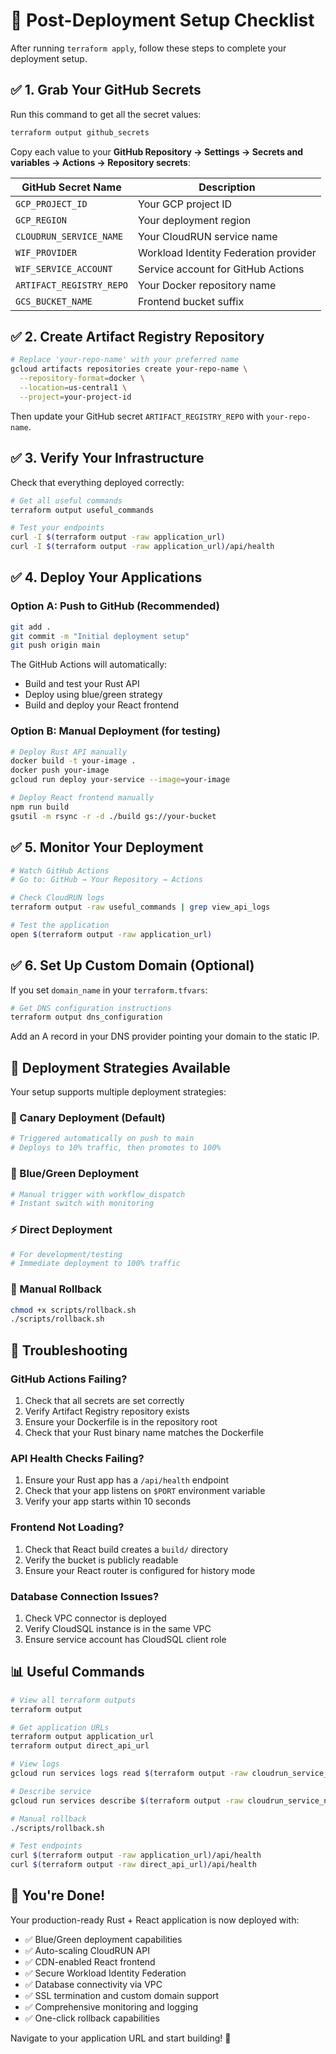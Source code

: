 # 🚀 Post-Deployment Setup Checklist

After running `terraform apply`, follow these steps to complete your deployment setup.

## ✅ 1. Grab Your GitHub Secrets

Run this command to get all the secret values:
```bash
terraform output github_secrets
```

Copy each value to your **GitHub Repository → Settings → Secrets and variables → Actions → Repository secrets**:

| GitHub Secret Name | Description |
|-------------------|-------------|
| `GCP_PROJECT_ID` | Your GCP project ID |
| `GCP_REGION` | Your deployment region |
| `CLOUDRUN_SERVICE_NAME` | Your CloudRUN service name |
| `WIF_PROVIDER` | Workload Identity Federation provider |
| `WIF_SERVICE_ACCOUNT` | Service account for GitHub Actions |
| `ARTIFACT_REGISTRY_REPO` | Your Docker repository name |
| `GCS_BUCKET_NAME` | Frontend bucket suffix |

## ✅ 2. Create Artifact Registry Repository

```bash
# Replace 'your-repo-name' with your preferred name
gcloud artifacts repositories create your-repo-name \
  --repository-format=docker \
  --location=us-central1 \
  --project=your-project-id
```

Then update your GitHub secret `ARTIFACT_REGISTRY_REPO` with `your-repo-name`.

## ✅ 3. Verify Your Infrastructure

Check that everything deployed correctly:
```bash
# Get all useful commands
terraform output useful_commands

# Test your endpoints
curl -I $(terraform output -raw application_url)
curl -I $(terraform output -raw application_url)/api/health
```

## ✅ 4. Deploy Your Applications

### Option A: Push to GitHub (Recommended)
```bash
git add .
git commit -m "Initial deployment setup"
git push origin main
```

The GitHub Actions will automatically:
- Build and test your Rust API
- Deploy using blue/green strategy
- Build and deploy your React frontend

### Option B: Manual Deployment (for testing)
```bash
# Deploy Rust API manually
docker build -t your-image .
docker push your-image
gcloud run deploy your-service --image=your-image

# Deploy React frontend manually
npm run build
gsutil -m rsync -r -d ./build gs://your-bucket
```

## ✅ 5. Monitor Your Deployment

```bash
# Watch GitHub Actions
# Go to: GitHub → Your Repository → Actions

# Check CloudRUN logs
terraform output -raw useful_commands | grep view_api_logs

# Test the application
open $(terraform output -raw application_url)
```

## ✅ 6. Set Up Custom Domain (Optional)

If you set `domain_name` in your `terraform.tfvars`:

```bash
# Get DNS configuration instructions
terraform output dns_configuration
```

Add an A record in your DNS provider pointing your domain to the static IP.

## 🎯 Deployment Strategies Available

Your setup supports multiple deployment strategies:

### 🐤 Canary Deployment (Default)
```bash
# Triggered automatically on push to main
# Deploys to 10% traffic, then promotes to 100%
```

### 🔄 Blue/Green Deployment
```bash
# Manual trigger with workflow_dispatch
# Instant switch with monitoring
```

### ⚡ Direct Deployment
```bash
# For development/testing
# Immediate deployment to 100% traffic
```

### 🔄 Manual Rollback
```bash
chmod +x scripts/rollback.sh
./scripts/rollback.sh
```

## 🚨 Troubleshooting

### GitHub Actions Failing?
1. Check that all secrets are set correctly
2. Verify Artifact Registry repository exists
3. Ensure your Dockerfile is in the repository root
4. Check that your Rust binary name matches the Dockerfile

### API Health Checks Failing?
1. Ensure your Rust app has a `/api/health` endpoint
2. Check that your app listens on `$PORT` environment variable
3. Verify your app starts within 10 seconds

### Frontend Not Loading?
1. Check that React build creates a `build/` directory
2. Verify the bucket is publicly readable
3. Ensure your React router is configured for history mode

### Database Connection Issues?
1. Check VPC connector is deployed
2. Verify CloudSQL instance is in the same VPC
3. Ensure service account has CloudSQL client role

## 📊 Useful Commands

```bash
# View all terraform outputs
terraform output

# Get application URLs
terraform output application_url
terraform output direct_api_url

# View logs
gcloud run services logs read $(terraform output -raw cloudrun_service_name) --region=$(terraform output -raw infrastructure.region) --limit=50

# Describe service
gcloud run services describe $(terraform output -raw cloudrun_service_name) --region=$(terraform output -raw infrastructure.region)

# Manual rollback
./scripts/rollback.sh

# Test endpoints
curl $(terraform output -raw application_url)/api/health
curl $(terraform output -raw direct_api_url)/api/health
```

## 🎉 You're Done!

Your production-ready Rust + React application is now deployed with:

- ✅ Blue/Green deployment capabilities
- ✅ Auto-scaling CloudRUN API
- ✅ CDN-enabled React frontend
- ✅ Secure Workload Identity Federation
- ✅ Database connectivity via VPC
- ✅ SSL termination and custom domain support
- ✅ Comprehensive monitoring and logging
- ✅ One-click rollback capabilities

Navigate to your application URL and start building! 🚀